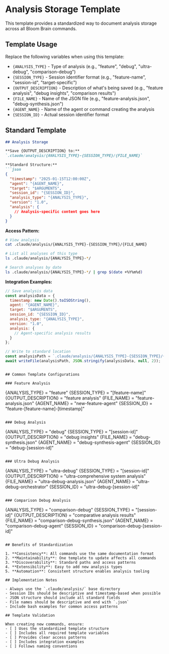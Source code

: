 # Analysis Storage Template

This template provides a standardized way to document analysis storage across all Bloom Brain commands.

## Template Usage

Replace the following variables when using this template:

- `{ANALYSIS_TYPE}` - Type of analysis (e.g., "feature", "debug", "ultra-debug", "comparison-debug")
- `{SESSION_TYPE}` - Session identifier format (e.g., "feature-name", "session-id", "target-specific")
- `{OUTPUT_DESCRIPTION}` - Description of what's being saved (e.g., "feature analysis", "debug insights", "comparison results")
- `{FILE_NAME}` - Name of the JSON file (e.g., "feature-analysis.json", "debug-synthesis.json")
- `{AGENT_NAME}` - Name of the agent or command creating the analysis
- `{SESSION_ID}` - Actual session identifier format

## Standard Template

```markdown
## Analysis Storage

**Save {OUTPUT_DESCRIPTION} to:**
`.claude/analysis/{ANALYSIS_TYPE}-{SESSION_TYPE}/{FILE_NAME}`

**Standard Structure:**
```json
{
  "timestamp": "2025-01-15T12:00:00Z",
  "agent": "{AGENT_NAME}",
  "target": "$ARGUMENTS",
  "session_id": "{SESSION_ID}",
  "analysis_type": "{ANALYSIS_TYPE}",
  "version": "1.0",
  "analysis": {
    // Analysis-specific content goes here
  }
}
```

**Access Pattern:**
```bash
# View analysis
cat .claude/analysis/{ANALYSIS_TYPE}-{SESSION_TYPE}/{FILE_NAME}

# List all analyses of this type
ls .claude/analysis/{ANALYSIS_TYPE}-*/

# Search analyses by date
ls .claude/analysis/{ANALYSIS_TYPE}-*/ | grep $(date +%Y%m%d)
```

**Integration Examples:**
```javascript
// Save analysis data
const analysisData = {
  timestamp: new Date().toISOString(),
  agent: "{AGENT_NAME}",
  target: "$ARGUMENTS",
  session_id: "{SESSION_ID}",
  analysis_type: "{ANALYSIS_TYPE}",
  version: "1.0",
  analysis: {
    // Agent-specific analysis results
  }
};

// Write to standard location
const analysisPath = `.claude/analysis/{ANALYSIS_TYPE}-{SESSION_TYPE}/{FILE_NAME}`;
await writeFile(analysisPath, JSON.stringify(analysisData, null, 2));
```
```

## Common Template Configurations

### Feature Analysis
```
{ANALYSIS_TYPE} = "feature"
{SESSION_TYPE} = "[feature-name]"
{OUTPUT_DESCRIPTION} = "feature analysis"
{FILE_NAME} = "feature-analysis.json"
{AGENT_NAME} = "new-feature-agent"
{SESSION_ID} = "feature-[feature-name]-[timestamp]"
```

### Debug Analysis
```
{ANALYSIS_TYPE} = "debug"
{SESSION_TYPE} = "[session-id]"
{OUTPUT_DESCRIPTION} = "debug insights"
{FILE_NAME} = "debug-synthesis.json"
{AGENT_NAME} = "debug-synthesis-agent"
{SESSION_ID} = "debug-[session-id]"
```

### Ultra Debug Analysis
```
{ANALYSIS_TYPE} = "ultra-debug"
{SESSION_TYPE} = "[session-id]"
{OUTPUT_DESCRIPTION} = "ultra-comprehensive system analysis"
{FILE_NAME} = "ultra-debug-analysis.json"
{AGENT_NAME} = "ultra-debug-orchestrator"
{SESSION_ID} = "ultra-debug-[session-id]"
```

### Comparison Debug Analysis
```
{ANALYSIS_TYPE} = "comparison-debug"
{SESSION_TYPE} = "[session-id]"
{OUTPUT_DESCRIPTION} = "comparative analysis results"
{FILE_NAME} = "comparison-debug-synthesis.json"
{AGENT_NAME} = "comparison-debug-agent"
{SESSION_ID} = "comparison-debug-[session-id]"
```

## Benefits of Standardization

1. **Consistency**: All commands use the same documentation format
2. **Maintainability**: One template to update affects all commands
3. **Discoverability**: Standard paths and access patterns
4. **Extensibility**: Easy to add new analysis types
5. **Automation**: Consistent structure enables analysis tooling

## Implementation Notes

- Always use the `.claude/analysis/` base directory
- Session IDs should be descriptive and timestamp-based when possible
- JSON structure should include all standard fields
- File names should be descriptive and end with `.json`
- Include bash examples for common access patterns

## Template Validation

When creating new commands, ensure:
- [ ] Uses the standardized template structure
- [ ] Includes all required template variables
- [ ] Provides clear access patterns
- [ ] Includes integration examples
- [ ] Follows naming conventions
